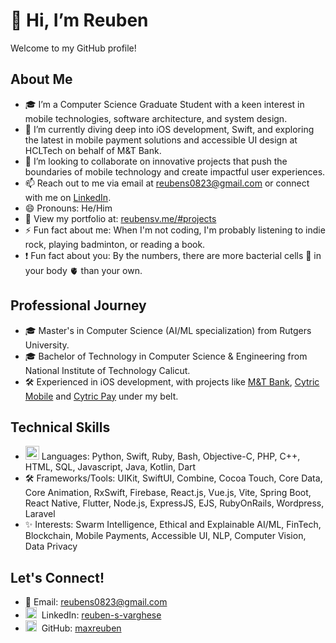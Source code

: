 # 👋 Hi, I’m Reuben

Welcome to my GitHub profile!

## About Me
- 🎓 I’m a Computer Science Graduate Student with a keen interest in mobile technologies, software architecture, and system design.
- 📲 I’m currently diving deep into iOS development, Swift, and exploring the latest in mobile payment solutions and accessible UI design at HCLTech on behalf of M&T Bank.
- 🤝 I’m looking to collaborate on innovative projects that push the boundaries of mobile technology and create impactful user experiences.
- 📫 Reach out to me via email at [reubens0823@gmail.com](mailto:reubens0823@gmail.com) or connect with me on [LinkedIn](https://www.linkedin.com/in/reuben-s-varghese).
- 😄 Pronouns: He/Him
- 📔 View my portfolio at: [reubensv.me/#projects](https://reubensv.me/#projects)
- ⚡ Fun fact about me: When I'm not coding, I'm probably listening to indie rock, playing badminton, or reading a book.
- ❗ Fun fact about you: By the numbers, there are more bacterial cells 🦠 in your body 🫀 than your own.

## Professional Journey
- 🎓 Master's in Computer Science (AI/ML specialization) from Rutgers University.
- 🎓 Bachelor of Technology in Computer Science & Engineering from National Institute of Technology Calicut.
- 🛠️ Experienced in iOS development, with projects like [M&T Bank](https://apps.apple.com/us/app/m-t-mobile-banking/id397761931), [Cytric Mobile](https://apps.apple.com/us/app/cytric-mobile/id1325503848) and [Cytric Pay](https://cytric.amadeus.com/en/product/business-travel-payments) under my belt.

## Technical Skills
- <img width="22" height="22" alt="programming-icon" src="https://github.com/user-attachments/assets/24cc1f40-6540-4032-b8b4-b651279426fc" /> Languages: Python, Swift, Ruby, Bash, Objective-C, PHP, C++, HTML, SQL, Javascript, Java, Kotlin, Dart
- 🛠️ Frameworks/Tools: UIKit, SwiftUI, Combine, Cocoa Touch, Core Data, Core Animation, RxSwift, Firebase, React.js, Vue.js, Vite, Spring Boot, React Native, Flutter, Node.js, ExpressJS, EJS, RubyOnRails, Wordpress, Laravel
- ✨ Interests: Swarm Intelligence, Ethical and Explainable AI/ML, FinTech, Blockchain, Mobile Payments, Accessible UI, NLP, Computer Vision, Data Privacy

## Let's Connect!
- 📧 Email: [reubens0823@gmail.com](mailto:reubens0823@gmail.com)
-  <img width="18" height="18" alt="linkedin-icon" src="https://github.com/user-attachments/assets/92e6415d-2795-40b8-af42-a5417c6c744a"/>&nbsp; LinkedIn: [reuben-s-varghese](https://www.linkedin.com/in/reuben-s-varghese)
-  <img width="18" height="18" alt="github-icon" src="https://github.com/user-attachments/assets/16143ef5-5649-4978-a0a1-97dbb60584f3"/>&nbsp; GitHub: [maxreuben](https://github.com/maxreuben)

